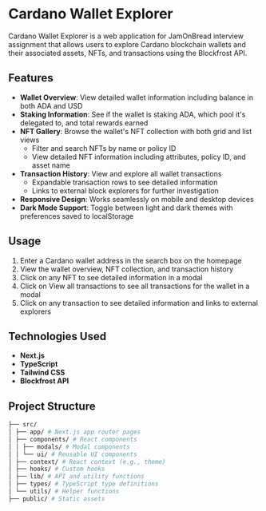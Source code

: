 # Cardano Wallet Explorer

Cardano Wallet Explorer is a web application for JamOnBread interview assignment that allows users to explore Cardano blockchain wallets and their associated assets, NFTs, and transactions using the Blockfrost API.

## Features

- **Wallet Overview**: View detailed wallet information including balance in both ADA and USD
- **Staking Information**: See if the wallet is staking ADA, which pool it's delegated to, and total rewards earned
- **NFT Gallery**: Browse the wallet's NFT collection with both grid and list views
  - Filter and search NFTs by name or policy ID
  - View detailed NFT information including attributes, policy ID, and asset name
- **Transaction History**: View and explore all wallet transactions
  - Expandable transaction rows to see detailed information
  - Links to external block explorers for further investigation
- **Responsive Design**: Works seamlessly on mobile and desktop devices
- **Dark Mode Support**: Toggle between light and dark themes with preferences saved to localStorage

## Usage

1. Enter a Cardano wallet address in the search box on the homepage
2. View the wallet overview, NFT collection, and transaction history
3. Click on any NFT to see detailed information in a modal
4. Click on View all transactions to see all transactions for the wallet in a modal
5. Click on any transaction to see detailed information and links to external explorers

## Technologies Used

- **Next.js**
- **TypeScript**
- **Tailwind CSS**
- **Blockfrost API**

## Project Structure

```bash
├── src/
│ ├── app/ # Next.js app router pages
│ ├── components/ # React components
│ │ ├── modals/ # Modal components
│ │ └── ui/ # Reusable UI components
│ ├── context/ # React context (e.g., theme)
│ ├── hooks/ # Custom hooks
│ ├── lib/ # API and utility functions
│ ├── types/ # TypeScript type definitions
│ └── utils/ # Helper functions
├── public/ # Static assets
```
